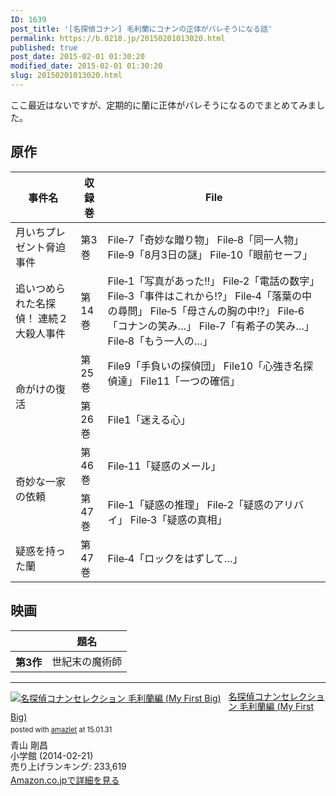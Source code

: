 ```yaml
---
ID: 1639
post_title: '[名探偵コナン] 毛利蘭にコナンの正体がバレそうになる話'
permalink: https://b.0218.jp/20150201013020.html
published: true
post_date: 2015-02-01 01:30:20
modified_date: 2015-02-01 01:30:20
slug: 20150201013020.html
---
```

ここ最近はないですが、定期的に蘭に正体がバレそうになるのでまとめてみました。
<!--more-->
<h2>原作</h2>
<table class="table table-bordered">
<thead>
<tr>
<th>事件名</th>
<th>収録巻</th>
<th>File</th>
</tr>
</thead>
<tbody>
<tr>
<td>月いちプレゼント脅迫事件</td>
<td>第3巻</td>
<td>File‐7「奇妙な贈り物」
File‐8「同一人物」
File‐9「8月3日の謎」
File‐10「眼前セーフ」</td>
</tr>
<tr>
<td>追いつめられた名探偵！ 連続２大殺人事件</td>
<td>第14巻</td>
<td>File‐1「写真があった!!」
File‐2「電話の数字」
File‐3「事件はこれから!?」
File‐4「落葉の中の尋問」
File‐5「母さんの胸の中!?」
File‐6「コナンの笑み…」
File‐7「有希子の笑み…」
File‐8「もう一人の…」</td>
</tr>
<tr>
<td rowspan="2">命がけの復活</td>
<td>第25巻</td>
<td>File9「手負いの探偵団」
File10「心強き名探偵達」
File11「一つの確信」</td>
</tr>
<tr>
<td>第26巻</td>
<td>File1「迷える心」</td>
</tr>
<tr>
<td rowspan="2">奇妙な一家の依頼</td>
<td>第46巻</td>
<td>File‐11「疑惑のメール」</td>
</tr>
<tr>
<td>第47巻</td>
<td>File‐1「疑惑の推理」
File‐2「疑惑のアリバイ」
File‐3「疑惑の真相」</td>
</tr>
<tr>
<td>疑惑を持った蘭</td>
<td>第47巻</td>
<td>File‐4「ロックをはずして…」</td>
</tr>
</tbody>
</table>

<h2>映画</h2>
<table class="table table-hover">
<thead>
<tr>
<th></th>
<th>題名</th>
</tr>
</thead>
<tbody>
<tr>
<th>第3作</th>
<td>世紀末の魔術師</td>
</tr>
</tbody>
</table>

<hr>

<div class="amazlet-box"><div class="amazlet-image" style="float:left;margin:0px 12px 1px 0px;"><a href="http://www.amazon.co.jp/exec/obidos/ASIN/4091193587/chafuso-22/ref=nosim/" name="amazletlink" target="_blank"><img src="https://images-na.ssl-images-amazon.com/images/I/515ed9DjSkL.jpg" alt="名探偵コナンセレクション 毛利蘭編 (My First Big)" style="border: none;" /></a></div><div class="amazlet-info" style="line-height:120%; margin-bottom: 10px"><div class="amazlet-name" style="margin-bottom:10px;line-height:120%"><a href="http://www.amazon.co.jp/exec/obidos/ASIN/4091193587/chafuso-22/ref=nosim/" name="amazletlink" target="_blank">名探偵コナンセレクション 毛利蘭編 (My First Big)</a><div class="amazlet-powered-date" style="font-size:80%;margin-top:5px;line-height:120%">posted with <a href="http://www.amazlet.com/" title="amazlet" target="_blank">amazlet</a> at 15.01.31</div></div><div class="amazlet-detail">青山 剛昌 <br />小学館 (2014-02-21)<br />売り上げランキング: 233,619<br /></div><div class="amazlet-sub-info" style="float: left;"><div class="amazlet-link" style="margin-top: 5px"><a href="http://www.amazon.co.jp/exec/obidos/ASIN/4091193587/chafuso-22/ref=nosim/" name="amazletlink" target="_blank">Amazon.co.jpで詳細を見る</a></div></div></div><div class="amazlet-footer" style="clear: left"></div></div>